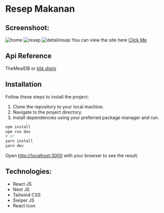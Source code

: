 # Resep Makanan

## Screenshoot:
![home](https://github.com/gesitwidyatsmo/resep-makanan-nextjs/assets/140772511/4f4f5d63-4646-47db-b034-023be80fdc5c)
![resep](https://github.com/gesitwidyatsmo/resep-makanan-nextjs/assets/140772511/1c619982-d1d4-4975-9be4-84badfc87c30)
![detailresep](https://github.com/gesitwidyatsmo/resep-makanan-nextjs/assets/140772511/297ed0d8-7448-4033-9a26-99412bac1880)
You can view the site here [Click Me](https://resep-makanan-nextjs.vercel.app/)

## Api Reference
TheMealDB or [klik disini](https://www.themealdb.com/)

## Installation
Follow these steps to install the project:

1. Clone the repository to your local machine.
2. Navigate to the project directory.
3. Install dependencies using your preferred package manager and run:

```bash
npm install
npm run dev
# or
yarn install
yarn dev
```
Open [http://localhost:3000](http://localhost:3000) with your browser to see the result.

## Technologies:
- React JS
- Next JS
- Tailwind CSS
- Swiper JS
- React Icon
  
